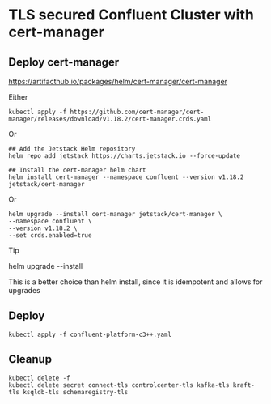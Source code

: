 # TLS secured Confluent Cluster with cert-manager

## Deploy cert-manager

https://artifacthub.io/packages/helm/cert-manager/cert-manager

Either

    kubectl apply -f https://github.com/cert-manager/cert-manager/releases/download/v1.18.2/cert-manager.crds.yaml

Or

    ## Add the Jetstack Helm repository
    helm repo add jetstack https://charts.jetstack.io --force-update

    ## Install the cert-manager helm chart
    helm install cert-manager --namespace confluent --version v1.18.2 jetstack/cert-manager

Or

    helm upgrade --install cert-manager jetstack/cert-manager \
    --namespace confluent \
    --version v1.18.2 \
    --set crds.enabled=true

> [!TIP] 
> helm upgrade --install
>
> This is a better choice than helm install, since it is idempotent and allows for upgrades

## Deploy

    kubectl apply -f confluent-platform-c3++.yaml    

## Cleanup

    kubectl delete -f    
    kubectl delete secret connect-tls controlcenter-tls kafka-tls kraft-tls ksqldb-tls schemaregistry-tls
